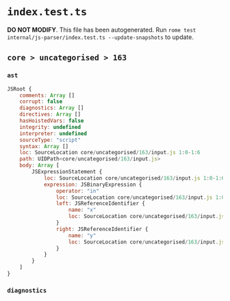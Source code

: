# `index.test.ts`

**DO NOT MODIFY**. This file has been autogenerated. Run `rome test internal/js-parser/index.test.ts --update-snapshots` to update.

## `core > uncategorised > 163`

### `ast`

```javascript
JSRoot {
	comments: Array []
	corrupt: false
	diagnostics: Array []
	directives: Array []
	hasHoistedVars: false
	integrity: undefined
	interpreter: undefined
	sourceType: "script"
	syntax: Array []
	loc: SourceLocation core/uncategorised/163/input.js 1:0-1:6
	path: UIDPath<core/uncategorised/163/input.js>
	body: Array [
		JSExpressionStatement {
			loc: SourceLocation core/uncategorised/163/input.js 1:0-1:6
			expression: JSBinaryExpression {
				operator: "in"
				loc: SourceLocation core/uncategorised/163/input.js 1:0-1:6
				left: JSReferenceIdentifier {
					name: "x"
					loc: SourceLocation core/uncategorised/163/input.js 1:0-1:1 (x)
				}
				right: JSReferenceIdentifier {
					name: "y"
					loc: SourceLocation core/uncategorised/163/input.js 1:5-1:6 (y)
				}
			}
		}
	]
}
```

### `diagnostics`

```

```
